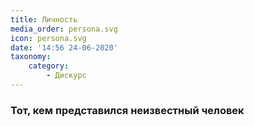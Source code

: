 ```yaml
---
title: Личность
media_order: persona.svg
icon: persona.svg
date: '14:56 24-06-2020'
taxonomy:
    category:
        - Дискурс
---
```


### Тот, кем представился неизвестный человек
